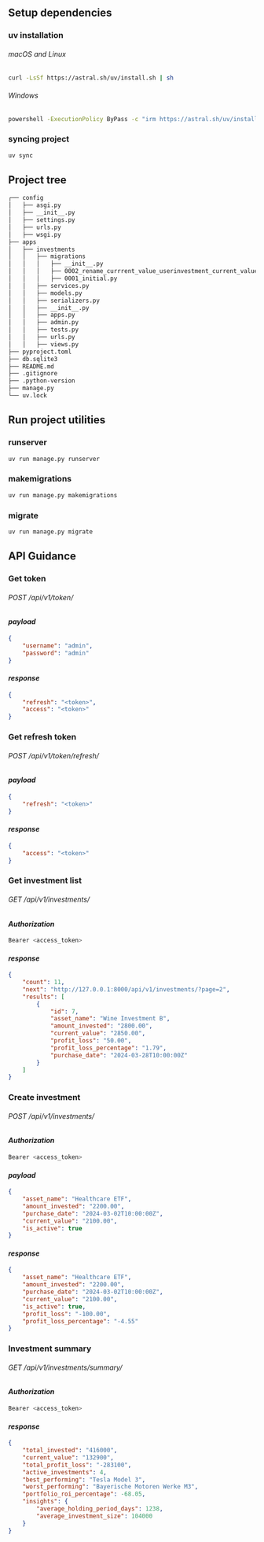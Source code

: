 ## Setup dependencies
### uv installation
###### macOS and Linux
```bash
curl -LsSf https://astral.sh/uv/install.sh | sh
```

###### Windows
```bash
powershell -ExecutionPolicy ByPass -c "irm https://astral.sh/uv/install.ps1 | iex"
```

### syncing project
```bash
uv sync
```

## Project tree
```bash
┌── config
│   ├── asgi.py
│   ├── __init__.py
│   ├── settings.py
│   ├── urls.py
│   ├── wsgi.py
├── apps
│   ├── investments
│   │   ├── migrations
│   │   │   ├── __init__.py
│   │   │   ├── 0002_rename_currrent_value_userinvestment_current_value.py
│   │   │   ├── 0001_initial.py
│   │   ├── services.py
│   │   ├── models.py
│   │   ├── serializers.py
│   │   ├── __init__.py
│   │   ├── apps.py
│   │   ├── admin.py
│   │   ├── tests.py
│   │   ├── urls.py
│   │   ├── views.py
├── pyproject.toml
├── db.sqlite3
├── README.md
├── .gitignore
├── .python-version
├── manage.py
└── uv.lock
```

## Run project utilities 
### runserver
```bash
uv run manage.py runserver
```

### makemigrations
```bash
uv run manage.py makemigrations
```

### migrate
```bash
uv run manage.py migrate
```

## API Guidance
### Get token
###### POST /api/v1/token/
#### *payload*
```json
{
    "username": "admin",
    "password": "admin"
}
```
#### *response*
```json
{
    "refresh": "<token>",
    "access": "<token>"
}
```

### Get refresh token
###### POST /api/v1/token/refresh/
#### *payload*
```json
{
    "refresh": "<token>"
}
```
#### *response*
```json
{
    "access": "<token>"
}
```

### Get investment list
###### GET /api/v1/investments/
#### *Authorization*
```bash
Bearer <access_token>
```
#### *response*
```json
{
	"count": 11,
	"next": "http://127.0.0.1:8000/api/v1/investments/?page=2",
	"results": [
		{
			"id": 7,
			"asset_name": "Wine Investment B",
			"amount_invested": "2800.00",
			"current_value": "2850.00",
			"profit_loss": "50.00",
			"profit_loss_percentage": "1.79",
			"purchase_date": "2024-03-28T10:00:00Z"
		}
	]
}
```

### Create investment
###### POST /api/v1/investments/
#### *Authorization*
```bash
Bearer <access_token>
```
#### *payload*
```json
{
	"asset_name": "Healthcare ETF",
	"amount_invested": "2200.00",
	"purchase_date": "2024-03-02T10:00:00Z",
	"current_value": "2100.00",
	"is_active": true
}
```
#### *response*
```json
{
	"asset_name": "Healthcare ETF",
	"amount_invested": "2200.00",
	"purchase_date": "2024-03-02T10:00:00Z",
	"current_value": "2100.00",
	"is_active": true,
	"profit_loss": "-100.00",
	"profit_loss_percentage": "-4.55"
}
```

### Investment summary
###### GET /api/v1/investments/summary/
#### *Authorization*
```bash
Bearer <access_token>
```
#### *response*
```json
{
	"total_invested": "416000",
	"current_value": "132900",
	"total_profit_loss": "-283100",
	"active_investments": 4,
	"best_performing": "Tesla Model 3",
	"worst_performing": "Bayerische Motoren Werke M3",
	"portfolio_roi_percentage": -68.05,
	"insights": {
		"average_holding_period_days": 1238,
		"average_investment_size": 104000
	}
}
```
